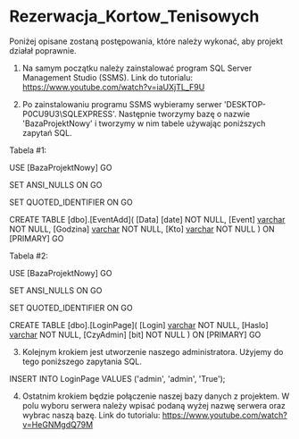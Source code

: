# Rezerwacja_Kortow_Tenisowych

Poniżej opisane zostaną postępowania, które należy wykonać, aby projekt działał poprawnie.

1. Na samym początku należy zainstalować program SQL Server Management Studio (SSMS). 
Link do tutorialu: https://www.youtube.com/watch?v=iaUXjTL_F9U

2. Po zainstalowaniu programu SSMS wybieramy serwer 'DESKTOP-P0CU9U3\SQLEXPRESS'. 
Następnie tworzymy bazę o nazwie 'BazaProjektNowy' i tworzymy w nim tabele używając poniższych zapytań SQL.

Tabela #1:

USE [BazaProjektNowy]
GO

SET ANSI_NULLS ON
GO

SET QUOTED_IDENTIFIER ON
GO

CREATE TABLE [dbo].[EventAdd](
	[Data] [date] NOT NULL,
	[Event] [varchar](50) NOT NULL,
	[Godzina] [varchar](50) NOT NULL,
	[Kto] [varchar](50) NOT NULL
) ON [PRIMARY]
GO

Tabela #2:

USE [BazaProjektNowy]
GO

SET ANSI_NULLS ON
GO

SET QUOTED_IDENTIFIER ON
GO

CREATE TABLE [dbo].[LoginPage](
	[Login] [varchar](50) NOT NULL,
	[Haslo] [varchar](50) NOT NULL,
	[CzyAdmin] [bit] NOT NULL
) ON [PRIMARY]
GO

3. Kolejnym krokiem jest utworzenie naszego administratora. Użyjemy do tego poniższego zapytania SQL.

INSERT INTO LoginPage VALUES ('admin', 'admin', 'True');

4. Ostatnim krokiem będzie połączenie naszej bazy danych z projektem. W polu wyboru serwera należy wpisać podaną wyżej nazwę serwera oraz wybrac naszą bazę.
Link do tutorialu: https://www.youtube.com/watch?v=HeGNMgdQ79M
